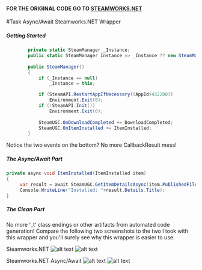 #### FOR THE ORIGINAL CODE GO TO [STEAMWORKS.NET](https://github.com/rlabrecque/Steamworks.NET)

#Task Async/Await Steamworks.NET Wrapper


##### Getting Started

```csharp
        private static SteamManager _Instance;
        public static SteamManager Instance => _Instance ?? new SteamManager();
        
        public SteamManager()
        {
            if (_Instance == null)
                _Instance = this;

            if (SteamAPI.RestartAppIfNecessary((AppId)432200))
                Environment.Exit(0);
            if (!SteamAPI.Init())
                Environment.Exit(0);
            
            SteamUGC.OnDownloadCompleted += DownloadCompleted;
            SteamUGC.OnItemInstalled += ItemInstalled;
        }
```
Notice the two events on the bottom? No more CallbackResult mess!

##### The Async/Await Part

```csharp
private async void ItemInstalled(ItemInstalled item)
{
     var result = await SteamUGC.GetItemDetailsAsync(item.PublishedFileId);
     Console.WriteLine("Installed: "+result.Details.Title);
}
```

##### The Clean Part

No more '_t' class endings or other artifacts from automated code generation! 
Compare the following two screenshots to the two I took with this wrapper and you'll surely see why this wrapper is easier to use.

Steamworks.NET
![alt text](http://img.prntscr.com/img?url=http://i.imgur.com/JDrHtfZ.png)
![alt text](http://img.prntscr.com/img?url=http://i.imgur.com/LXDlcsR.png)

Steamworks.NET Async/Await
![alt text](http://img.prntscr.com/img?url=http://i.imgur.com/X05A8c2.png)
![alt text](http://img.prntscr.com/img?url=http://i.imgur.com/OOzvNev.png)




